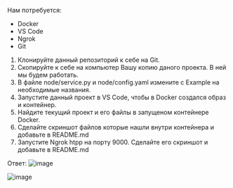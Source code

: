 Нам потребуется:
 - Docker
 - VS Code
 - Ngrok
 - Git

1. Клонируйте данный репозиторий к себе на Git.
2. Скопируйте к себе на компьютер Вашу копию даного проекта. В ней мы будем работать.
3. В файле node/service.py и node/config.yaml измените с Example на необходимые названия.
4. Запустите данный проект в VS Code, чтобы в Docker создался образ и контейнер.
5. Найдите текущий проект и его файлы в запущеном контейнере Docker.
6. Сделайте скриншот файлов которые нашли внутри контейнера и добавьте в README.md
7. Запустите Ngrok htpp на порту 9000. Сделайте его скриншот и добавьте в README.md

Ответ:
![image](https://github.com/Alenka-A1enka/uc-flow-node/assets/63575498/d417f04d-2212-4536-ac9e-00fd4218616c)

![image](https://github.com/Alenka-A1enka/uc-flow-node/assets/63575498/250c826a-1bc2-4a1e-80b7-d10e71d29870)


